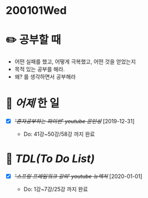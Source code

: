 # 200101Wed

# :pencil2: 공부할 때

- 어떤 실패를 했고, 어떻게 극복했고, 어떤 것을 얻었는지
- 목적 있는 공부를 해라.
- 왜? 를 생각하면서 공부해라

<!-- # 🌞 오늘의 _명언_ -->

# 📅 _어제_ 한 일

- [x] ~~_*'혼자공부하는 파이썬' youtube 윤인성*_~~ [2019-12-31]

  - Do: 41강~50강/58강 까지 완료

# :memo: _TDL(To Do List)_

<!-- ❌🔺❎🔼 -->

<!-- **G**:Goal(목표)<br> -->
<!-- **D**:Do(했음) -->

- [x] ~~_*'스프링 프레임워크 강의' youtube 뉴렉처*_~~ [2020-01-01]

  - Do: 1강~7강/25강 까지 완료


    <!-- # 📚 _TIL(Today I Learned)_ -->

<!-- # 📖 _독서_ 마라톤 -->

<!-- # 💪 개발자라면 _운동_ 은 필수! -->

<!-- - [x] ~~_헬스472일차 in 메모리피트니스 am.07:15~09:30_~~ [2019-12-27] -->

<!-- # :newspaper: 오늘 읽은 _it 개발, 기술 관련 기사, 블로그_ -->

<!-- # :disappointed: 오늘 _아쉬웠던 점_.. -->

<!-- # 📅 _내일_ 할 일 -->

  <!-- # 🛌 오늘 하루 _마무리_ 하며.. -->
